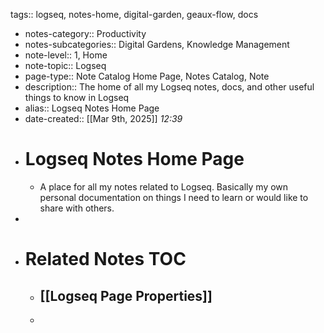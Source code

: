 tags:: logseq, notes-home, digital-garden, geaux-flow, docs

- notes-category:: Productivity
- notes-subcategories:: Digital Gardens, Knowledge Management
- note-level:: 1, Home
- note-topic:: Logseq
- page-type:: Note Catalog Home Page, Notes Catalog, Note
- description:: The home of all my Logseq notes, docs, and other useful things to know in Logseq
- alias:: Logseq Notes Home Page
- date-created::  [[Mar 9th, 2025]] *12:39*
- # Logseq Notes Home Page
	- A place for all my notes related to Logseq. Basically my own personal documentation on things I need to learn or would like to share with others.
-
- # Related Notes TOC
	- ## [[Logseq Page Properties]]
	-